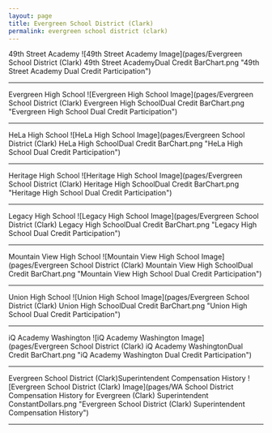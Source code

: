 ```yaml
---
layout: page
title: Evergreen School District (Clark)
permalink: evergreen school district (clark)
---
```



49th Street Academy
![49th Street Academy Image](pages/Evergreen School District (Clark) 49th Street AcademyDual Credit BarChart.png "49th Street Academy Dual Credit Participation")

___

Evergreen High School
![Evergreen High School Image](pages/Evergreen School District (Clark) Evergreen High SchoolDual Credit BarChart.png "Evergreen High School Dual Credit Participation")

___

HeLa High School
![HeLa High School Image](pages/Evergreen School District (Clark) HeLa High SchoolDual Credit BarChart.png "HeLa High School Dual Credit Participation")

___

Heritage High School
![Heritage High School Image](pages/Evergreen School District (Clark) Heritage High SchoolDual Credit BarChart.png "Heritage High School Dual Credit Participation")

___

Legacy High School
![Legacy High School Image](pages/Evergreen School District (Clark) Legacy High SchoolDual Credit BarChart.png "Legacy High School Dual Credit Participation")

___

Mountain View High School
![Mountain View High School Image](pages/Evergreen School District (Clark) Mountain View High SchoolDual Credit BarChart.png "Mountain View High School Dual Credit Participation")

___

Union High School
![Union High School Image](pages/Evergreen School District (Clark) Union High SchoolDual Credit BarChart.png "Union High School Dual Credit Participation")

___

iQ Academy Washington
![iQ Academy Washington Image](pages/Evergreen School District (Clark) iQ Academy WashingtonDual Credit BarChart.png "iQ Academy Washington Dual Credit Participation")

___

Evergreen School District (Clark)Superintendent Compensation History
![Evergreen School District (Clark) Image](pages/WA School District Compensation History for Evergreen (Clark) Superintendent ConstantDollars.png "Evergreen School District (Clark) Superintendent Compensation History")

___

